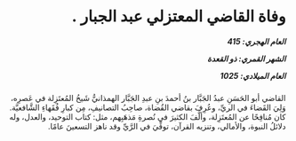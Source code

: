 <h1 dir="rtl">وفاة القاضي المعتزلي عبد الجبار .</h1>

<h5 dir="rtl">العام الهجري:  415

الشهر القمري: ذو القعدة

العام الميلادي: 1025</h5>

<p dir="rtl">القاضي أبو الحَسَنِ عبدُ الجَبَّار بنُ أحمدَ بنِ عبدِ الجَبَّار الهمذانيُّ شَيخُ المُعتَزِلة في عَصرِه، وَلِيَ القَضاءَ في الريِّ، وعُرِفَ بقاضي القُضاة، صاحِبُ التصانيفِ، مِن كبارِ فُقَهاءِ الشَّافعيَّة. كان مُنافِحًا عن المُعتَزِلة، وألَّفَ الكثيرَ في نُصرةِ مَذهَبِهم، مثل: كتاب التوحيد، والعدل، وله دلائلُ النبوة، والأمالي، وتنزيه القرآن، توفِّيَ في الرَّيِّ وقد ناهز التسعينَ عامًا.</p></br>
